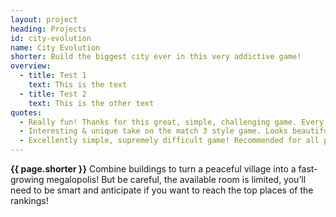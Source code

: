```yaml
---
layout: project
heading: Projects
id: city-evolution
name: City Evolution
shorter: Build the biggest city ever in this very addictive game!
overview:
  - title: Test 1
    text: This is the text
  - title: Test 2
    text: This is the other text
quotes:
  - Really fun! Thanks for this great, simple, challenging game. Every time I play, I enjoy the brain cramp...
  - Interesting & unique take on the match 3 style game. Looks beautiful.
  - Excellently simple, supremely difficult game! Recommended for all puzzlers out there :)
---
```

**{{ page.shorter }}** Combine buildings to turn a peaceful village into a fast-growing megalopolis! But be careful, the available room is limited, you’ll need to be smart and anticipate if you want to reach the top places of the rankings!